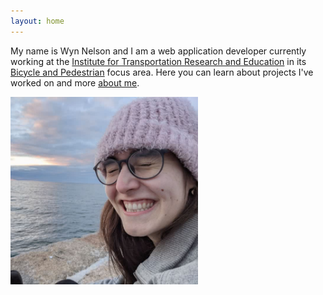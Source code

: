 ```yaml
---
layout: home
---
```


<div class="flex-wrapper">
  <p id="home-p">
  My name is Wyn Nelson and I am a web application developer currently working at the <a href="https://itre.ncsu.edu/">Institute for Transportation Research and Education</a> in its <a href="https://itre.ncsu.edu/focus/bike-ped/">Bicycle and Pedestrian</a> focus area.
  Here you can learn about 
  projects I've worked on and more 
  <a href="/about">about me</a>.
  </p>
  <img id="home-profile-pic" src="/assets/scrunchedSmileInFrontOfOcean.jpg" alt="Wyn smiling so large her eyes are scrunched up in front of the ocean" width="300" height="300">
</div>

